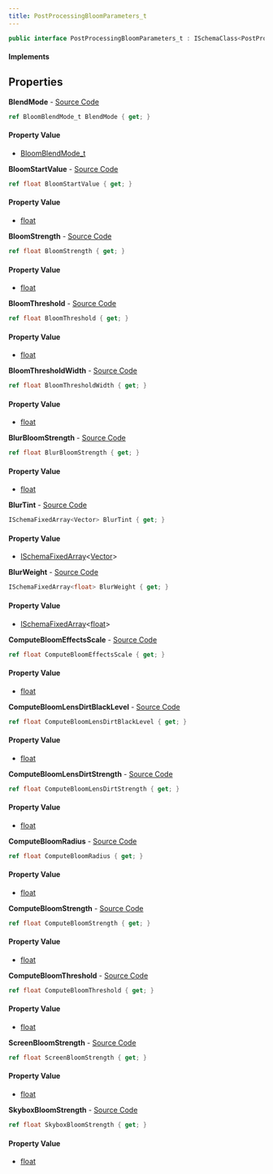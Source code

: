 ```yaml
---
title: PostProcessingBloomParameters_t
---
```


```csharp
public interface PostProcessingBloomParameters_t : ISchemaClass<PostProcessingBloomParameters_t>, ISchemaField, ISchemaClass, INativeHandle
```

#### Implements

## Properties

**BlendMode** - [Source Code](https://github.com/swiftly-solution/swiftlys2/blob/master/managed/src/SwiftlyS2.Generated/Schemas/Interfaces/PostProcessingBloomParameters_t.cs#L16)

```csharp
ref BloomBlendMode_t BlendMode { get; }
```

#### Property Value

- [BloomBlendMode_t](/docs/api/shared/schemadefinitions/bloomblendmode_t)

**BloomStartValue** - [Source Code](https://github.com/swiftly-solution/swiftlys2/blob/master/managed/src/SwiftlyS2.Generated/Schemas/Interfaces/PostProcessingBloomParameters_t.cs#L30)

```csharp
ref float BloomStartValue { get; }
```

#### Property Value

- [float](https://learn.microsoft.com/dotnet/api/system.single)

**BloomStrength** - [Source Code](https://github.com/swiftly-solution/swiftlys2/blob/master/managed/src/SwiftlyS2.Generated/Schemas/Interfaces/PostProcessingBloomParameters_t.cs#L18)

```csharp
ref float BloomStrength { get; }
```

#### Property Value

- [float](https://learn.microsoft.com/dotnet/api/system.single)

**BloomThreshold** - [Source Code](https://github.com/swiftly-solution/swiftlys2/blob/master/managed/src/SwiftlyS2.Generated/Schemas/Interfaces/PostProcessingBloomParameters_t.cs#L24)

```csharp
ref float BloomThreshold { get; }
```

#### Property Value

- [float](https://learn.microsoft.com/dotnet/api/system.single)

**BloomThresholdWidth** - [Source Code](https://github.com/swiftly-solution/swiftlys2/blob/master/managed/src/SwiftlyS2.Generated/Schemas/Interfaces/PostProcessingBloomParameters_t.cs#L26)

```csharp
ref float BloomThresholdWidth { get; }
```

#### Property Value

- [float](https://learn.microsoft.com/dotnet/api/system.single)

**BlurBloomStrength** - [Source Code](https://github.com/swiftly-solution/swiftlys2/blob/master/managed/src/SwiftlyS2.Generated/Schemas/Interfaces/PostProcessingBloomParameters_t.cs#L22)

```csharp
ref float BlurBloomStrength { get; }
```

#### Property Value

- [float](https://learn.microsoft.com/dotnet/api/system.single)

**BlurTint** - [Source Code](https://github.com/swiftly-solution/swiftlys2/blob/master/managed/src/SwiftlyS2.Generated/Schemas/Interfaces/PostProcessingBloomParameters_t.cs#L46)

```csharp
ISchemaFixedArray<Vector> BlurTint { get; }
```

#### Property Value

- [ISchemaFixedArray](/docs/api/shared/schemas/ischemafixedarray-1)<[Vector](/docs/api/shared/natives/vector)>

**BlurWeight** - [Source Code](https://github.com/swiftly-solution/swiftlys2/blob/master/managed/src/SwiftlyS2.Generated/Schemas/Interfaces/PostProcessingBloomParameters_t.cs#L44)

```csharp
ISchemaFixedArray<float> BlurWeight { get; }
```

#### Property Value

- [ISchemaFixedArray](/docs/api/shared/schemas/ischemafixedarray-1)<[float](https://learn.microsoft.com/dotnet/api/system.single)>

**ComputeBloomEffectsScale** - [Source Code](https://github.com/swiftly-solution/swiftlys2/blob/master/managed/src/SwiftlyS2.Generated/Schemas/Interfaces/PostProcessingBloomParameters_t.cs#L38)

```csharp
ref float ComputeBloomEffectsScale { get; }
```

#### Property Value

- [float](https://learn.microsoft.com/dotnet/api/system.single)

**ComputeBloomLensDirtBlackLevel** - [Source Code](https://github.com/swiftly-solution/swiftlys2/blob/master/managed/src/SwiftlyS2.Generated/Schemas/Interfaces/PostProcessingBloomParameters_t.cs#L42)

```csharp
ref float ComputeBloomLensDirtBlackLevel { get; }
```

#### Property Value

- [float](https://learn.microsoft.com/dotnet/api/system.single)

**ComputeBloomLensDirtStrength** - [Source Code](https://github.com/swiftly-solution/swiftlys2/blob/master/managed/src/SwiftlyS2.Generated/Schemas/Interfaces/PostProcessingBloomParameters_t.cs#L40)

```csharp
ref float ComputeBloomLensDirtStrength { get; }
```

#### Property Value

- [float](https://learn.microsoft.com/dotnet/api/system.single)

**ComputeBloomRadius** - [Source Code](https://github.com/swiftly-solution/swiftlys2/blob/master/managed/src/SwiftlyS2.Generated/Schemas/Interfaces/PostProcessingBloomParameters_t.cs#L36)

```csharp
ref float ComputeBloomRadius { get; }
```

#### Property Value

- [float](https://learn.microsoft.com/dotnet/api/system.single)

**ComputeBloomStrength** - [Source Code](https://github.com/swiftly-solution/swiftlys2/blob/master/managed/src/SwiftlyS2.Generated/Schemas/Interfaces/PostProcessingBloomParameters_t.cs#L32)

```csharp
ref float ComputeBloomStrength { get; }
```

#### Property Value

- [float](https://learn.microsoft.com/dotnet/api/system.single)

**ComputeBloomThreshold** - [Source Code](https://github.com/swiftly-solution/swiftlys2/blob/master/managed/src/SwiftlyS2.Generated/Schemas/Interfaces/PostProcessingBloomParameters_t.cs#L34)

```csharp
ref float ComputeBloomThreshold { get; }
```

#### Property Value

- [float](https://learn.microsoft.com/dotnet/api/system.single)

**ScreenBloomStrength** - [Source Code](https://github.com/swiftly-solution/swiftlys2/blob/master/managed/src/SwiftlyS2.Generated/Schemas/Interfaces/PostProcessingBloomParameters_t.cs#L20)

```csharp
ref float ScreenBloomStrength { get; }
```

#### Property Value

- [float](https://learn.microsoft.com/dotnet/api/system.single)

**SkyboxBloomStrength** - [Source Code](https://github.com/swiftly-solution/swiftlys2/blob/master/managed/src/SwiftlyS2.Generated/Schemas/Interfaces/PostProcessingBloomParameters_t.cs#L28)

```csharp
ref float SkyboxBloomStrength { get; }
```

#### Property Value

- [float](https://learn.microsoft.com/dotnet/api/system.single)

